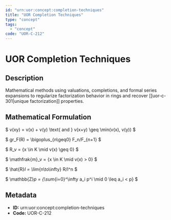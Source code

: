 ```yaml
---
id: "urn:uor:concept:completion-techniques"
title: "UOR Completion Techniques"
type: "concept"
tags:
  - "concept"
code: "UOR-C-212"
---
```


# UOR Completion Techniques

## Description

Mathematical methods using valuations, completions, and formal series expansions to regularize factorization behavior in rings and recover [[uor-c-301|unique factorization]] properties.

## Mathematical Formulation

$
v(xy) = v(x) + v(y) \text{ and } v(x+y) \geq \min(v(x), v(y))
$

$
gr_F(R) = \bigoplus_{n\geq0} F_n/F_{n+1}
$

$
R_v = \{x \in K \mid v(x) \geq 0\}
$

$
\mathfrak{m}_v = \{x \in K \mid v(x) > 0\}
$

$
\hat{R}_I = \lim_{n\to\infty} R/I^n
$

$
\mathbb{Z}_p = \{\sum_{i=0}^\infty a_i p^i \mid 0 \leq a_i < p\}
$

## Metadata

- **ID:** urn:uor:concept:completion-techniques
- **Code:** UOR-C-212
